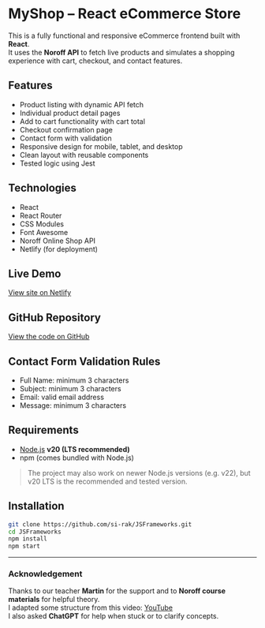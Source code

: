 # MyShop – React eCommerce Store

This is a fully functional and responsive eCommerce frontend built with **React**.  
It uses the **Noroff API** to fetch live products and simulates a shopping experience with cart, checkout, and contact features.

## Features

- Product listing with dynamic API fetch
- Individual product detail pages
- Add to cart functionality with cart total
- Checkout confirmation page
- Contact form with validation
- Responsive design for mobile, tablet, and desktop
- Clean layout with reusable components
- Tested logic using Jest

## Technologies

- React
- React Router
- CSS Modules
- Font Awesome
- Noroff Online Shop API
- Netlify (for deployment)

## Live Demo

[View site on Netlify](https://ecom-store-js-frameworks.netlify.app)

## GitHub Repository

[View the code on GitHub](https://github.com/si-rak/ecom-store-js-frameworks-course-assignment)

## Contact Form Validation Rules

- Full Name: minimum 3 characters
- Subject: minimum 3 characters
- Email: valid email address
- Message: minimum 3 characters

## Requirements

- [Node.js](https://nodejs.org/) **v20 (LTS recommended)**  
- npm (comes bundled with Node.js)

> The project may also work on newer Node.js versions (e.g. v22), but v20 LTS is the recommended and tested version.


## Installation

```bash
git clone https://github.com/si-rak/JSFrameworks.git
cd JSFrameworks
npm install
npm start

```

---

### Acknowledgement

Thanks to our teacher **Martin** for the support and to **Noroff course materials** for helpful theory.  
I adapted some structure from this video: [YouTube](https://youtu.be/054qYbsxyXw?si=4MmrgCzNIloRdTVV)  
I also asked **ChatGPT** for help when stuck or to clarify concepts.
